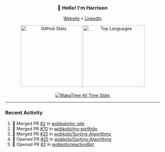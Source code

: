 <h3 align="center">👋 Hello! I'm Harrison</h3>

<p align="center">
  <a href="https://www.harrisonraynes.com/" target="_blank">Website</a> •
  <a href="https://www.linkedin.com/in/harrisonraynes/" target="_blank">LinkedIn</a>

<!-- Stats Cards -->
<div align="center">
  <!-- GitHub Stats Card -->
  <a href="https://github.com/wobkobi" target="_blank">
    <img height="200" src="https://github-readme-stats-wobkobis-projects.vercel.app/api?username=wobkobi&show_icons=true&theme=monokai-pro-spectrum" alt="GitHub Stats" />
  </a>
  <!-- Top Languages Card -->
  <a href="https://github.com/wobkobi" target="_blank">
    <img height="200" src="https://github-readme-stats-wobkobis-projects.vercel.app/api/top-langs/?username=wobkobi&layout=compact&langs_count=10&theme=monokai-pro-spectrum" alt="Top Languages" />
  </a>
  <br><br>
  <!-- WakaTime All Time Stats Card -->
  <a href="https://github.com/wobkobi" target="_blank">
    <img src="https://github-readme-stats-wobkobis-projects.vercel.app/api/wakatime?username=wobkobi&layout=compact&show_icons=true&custom_title=All%20Time%20Stats%20(WakaTime)&theme=monokai-pro-spectrum&hide=Other&langs_count=24" alt="WakaTime All Time Stats" />
  </a>
</div>

<hr />

### Recent Activity

<!--START_SECTION:activity-->
1. 🎉 Merged PR [#2](https://github.com/wobkobi/pc-site/pull/2) in [wobkobi/pc-site](https://github.com/wobkobi/pc-site)
2. 🎉 Merged PR [#70](https://github.com/wobkobi/my-portfolio/pull/70) in [wobkobi/my-portfolio](https://github.com/wobkobi/my-portfolio)
3. 🎉 Merged PR [#25](https://github.com/wobkobi/Sorting-Algorithms/pull/25) in [wobkobi/Sorting-Algorithms](https://github.com/wobkobi/Sorting-Algorithms)
4. 💪 Opened PR [#25](https://github.com/wobkobi/Sorting-Algorithms/pull/25) in [wobkobi/Sorting-Algorithms](https://github.com/wobkobi/Sorting-Algorithms)
5. 💪 Opened PR [#3](https://github.com/wobkobi/reactionBot/pull/3) in [wobkobi/reactionBot](https://github.com/wobkobi/reactionBot)
<!--END_SECTION:activity-->
